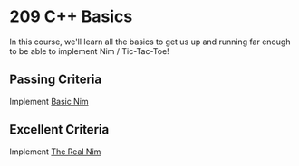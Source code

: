 # 209 C++ Basics

In this course, we'll learn all the basics to get us up and running far enough to be able to implement Nim / Tic-Tac-Toe!

## Passing Criteria
Implement [Basic Nim](https://github.com/marczaku/102-csharp-basics/tree/main/G-game-on)

## Excellent Criteria
Implement [The Real Nim](https://github.com/marczaku/103-csharp-structured/tree/main/14-game-on)
